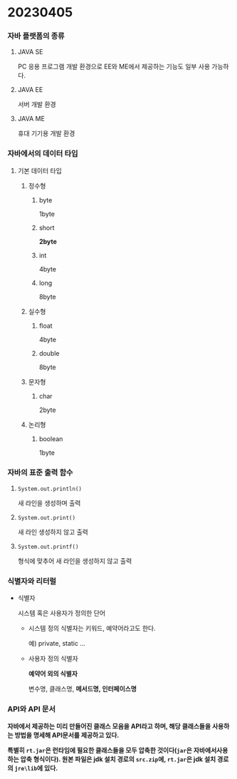 # 20230405

### 자바 플랫폼의 종류

1. JAVA SE
    
    PC 응용 프로그램 개발 환경으로 EE와 ME에서 제공하는 기능도 일부 사용 가능하다.
    
2. JAVA EE
    
    서버 개발 환경
    
3. JAVA ME
    
    휴대 기기용 개발 환경
    

### 자바에서의 데이터 타입

1. 기본 데이터 타입
    1. 정수형
        1. byte
            
            1byte
            
        2. short
            
            **2byte**
            
        3. int
            
            4byte
            
        4. long
            
            8byte
            
    2. 실수형
        1. float
            
            4byte
            
        2. double
            
            8byte
            
    3. 문자형
        1. char
            
            2byte
            
    4. 논리형
        1. boolean
            
            1byte
            

### 자바의 표준 출력 함수

1. `System.out.println()`
    
    새 라인을 생성하며 출력
    
2. `System.out.print()`
    
    새 라인 생성하지 않고 출력
    
3. `System.out.printf()`
    
    형식에 맞추어 새 라인을 생성하지 않고 출력
    

### 식별자와 리터럴

- 식별자
    
    시스템 혹은 사용자가 정의한 단어
    
    - 시스템 정의 식별자는 키워드, 예약어라고도 한다.
        
        예) private, static …
        
    - 사용자 정의 식별자
        
        **예약어 외의 식별자**
        
        변수명, 클래스명, **메서드명, 인터페이스명**
        

### API와 API 문서

**자바에서 제공하는 미리 만들어진 클래스 모음을 API라고 하며, 해당 클래스들을 사용하는 방법을 명세해 API문서를 제공하고 있다.**

**특별히 `rt.jar`은 런타임에 필요한 클래스들을 모두 압축한 것이다(`jar`은 자바에서사용하는 압축 형식이다). 원본 파일은 jdk 설치 경로의 `src.zip`에, `rt.jar`은 jdk 설치 경로의 `jre\lib`에 있다.**